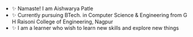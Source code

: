 - ✨ Namaste! I am Aishwarya Patle
- ✨ Currently pursuing BTech. in Computer Science & Engineering from G H Raisoni College of Engineering, Nagpur
- ✨ I am a learner who wish to learn new skills and explore new things


<!---
aishwaryapatle/aishwaryapatle is a ✨ special ✨ repository because its `README.md` (this file) appears on your GitHub profile.
You can click the Preview link to take a look at your changes.
--->
